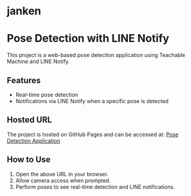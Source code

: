 # janken
# Pose Detection with LINE Notify
This project is a web-based pose detection application using Teachable Machine and LINE Notify.
## Features
- Real-time pose detection
- Notifications via LINE Notify when a specific pose is detected
## Hosted URL
The project is hosted on GitHub Pages and can be accessed at:
[Pose Detection Application](https://mizuma-s.github.io/janken/)
## How to Use
1. Open the above URL in your browser.
2. Allow camera access when prompted.
3. Perform poses to see real-time detection and LINE notifications.